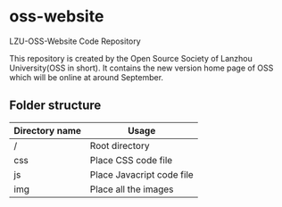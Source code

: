 # oss-website
LZU-OSS-Website Code Repository

This repository is created by the Open Source Society of Lanzhou University(OSS in short). It contains the new version home page of OSS which will be online at around September.

## Folder structure
|Directory name|Usage|
|------|------|
| /   | Root directory   | 
| css | Place CSS code file  | 
| js  | Place Javacript code file|
| img | Place all the images  | 
